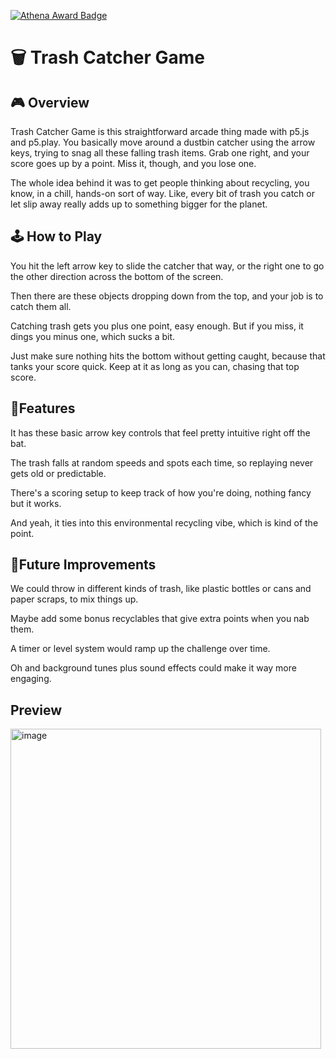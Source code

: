[![Athena Award Badge](https://img.shields.io/endpoint?url=https%3A%2F%2Faward.athena.hackclub.com%2Fapi%2Fbadge)](https://award.athena.hackclub.com?utm_source=readme)
# 🗑️ Trash Catcher Game

## 🎮 Overview

Trash Catcher Game is this straightforward arcade thing made with p5.js and p5.play. You basically move around a dustbin catcher using the arrow keys, trying to snag all these falling trash items. Grab one right, and your score goes up by a point. Miss it, though, and you lose one. 

The whole idea behind it was to get people thinking about recycling, you know, in a chill, hands-on sort of way. Like, every bit of trash you catch or let slip away really adds up to something bigger for the planet. 

## 🕹️ How to Play

You hit the left arrow key to slide the catcher that way, or the right one to go the other direction across the bottom of the screen. 

Then there are these objects dropping down from the top, and your job is to catch them all. 

Catching trash gets you plus one point, easy enough. But if you miss, it dings you minus one, which sucks a bit. 

Just make sure nothing hits the bottom without getting caught, because that tanks your score quick. Keep at it as long as you can, chasing that top score. 

## 🌟Features

It has these basic arrow key controls that feel pretty intuitive right off the bat. 

The trash falls at random speeds and spots each time, so replaying never gets old or predictable. 

There's a scoring setup to keep track of how you're doing, nothing fancy but it works. 

And yeah, it ties into this environmental recycling vibe, which is kind of the point. 

## 🚀Future Improvements

We could throw in different kinds of trash, like plastic bottles or cans and paper scraps, to mix things up. 

Maybe add some bonus recyclables that give extra points when you nab them. 

A timer or level system would ramp up the challenge over time. 

Oh and background tunes plus sound effects could make it way more engaging.
## Preview
<img width="497" height="512" alt="image" src="https://github.com/user-attachments/assets/7eb303ba-015c-4217-a6d5-4567c6b3c86f" />
